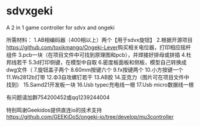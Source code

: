 # sdvxgeki

A 2 in 1 game controller for sdvx and ongeki

所需材料：
1.AB相编码器（400相以上）两个【用于sdvx旋钮】
2.根据开源项目<https://github.com/toxikmango/Ongeki-Lever>购买相关电位器，打印相应摇杆组件
3.pcb一块（在项目文件中可找到原理图和pcb），并焊接好排母或排插
4.杜邦线若干
5.3d打印侧键，在模型中自取
6.密度板面板和侧板，模型自己转换成dwg文件（
7.旋钮盖子两个
8.60mm按键六个
9.fx按键两个
10.小方按键一个
11.Ws2812b灯带
12.Φ3自攻螺钉若干
13.AB胶
14.亚克力（图片可在项目文件中找到）
15.Samd21开发板一块
16.Usb typec充电线一根
17.Usb micro数据线一根

有问题请加群754200452或qq1239244004

特别鸣谢Geekidos提供直连io的技术支持
https://github.com/GEEKiDoS/ongeki-io/tree/develop/mu3controller
